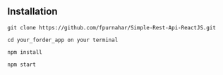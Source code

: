## Installation
    git clone https://github.com/fpurnahar/Simple-Rest-Api-ReactJS.git

    cd your_forder_app on your terminal

    npm install

    npm start
